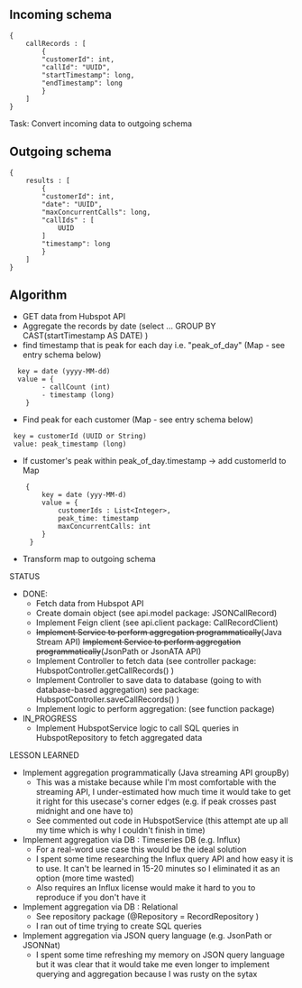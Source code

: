 ## Incoming schema
```
{
    callRecords : [
        {
        "customerId": int,
        "callId": "UUID",
        "startTimestamp": long,
        "endTimestamp": long
        }
    ]
}
```
Task: Convert incoming data to outgoing schema

## Outgoing schema
```
{
    results : [
        {
        "customerId": int,
        "date": "UUID",
        "maxConcurrentCalls": long,
        "callIds" : [
            UUID
        ]
        "timestamp": long
        }
    ]
}
```
## Algorithm
- GET data from Hubspot API
- Aggregate the records by date  (select ... GROUP BY CAST(startTimestamp AS DATE) )
- find timestamp that is peak for each day i.e. "peak_of_day" (Map - see entry schema below)
```
  key = date (yyyy-MM-dd)
  value = {
        - callCount (int)
        - timestamp (long)
    }
```

- Find peak for each customer (Map - see entry schema below)
 ```
  key = customerId (UUID or String)
  value: peak_timestamp (long)
```
- If customer's peak within peak_of_day.timestamp -> add customerId to Map
```
    { 
        key = date (yyy-MM-d)
        value = { 
            customerIds : List<Integer>, 
            peak_time: timestamp
            maxConcurrentCalls: int
        }
     }
```

- Transform map to outgoing schema

STATUS
- DONE: 
    - Fetch data from Hubspot API
    - Create domain object (see api.model package: JSONCallRecord)
    - Implement Feign client (see api.client package: CallRecordClient)
    - ~~Implement Service to perform aggregation programmatically~~(Java Stream API)
      ~~Implement Service to perform aggregation programmatically~~(JsonPath or JsonATA API)
    - Implement Controller to fetch data (see controller package: HubspotController.getCallRecords() )
    - Implement Controller to save data to database (going to with database-based aggregation) see package: HubspotController.saveCallRecords() )
    - Implement logic to perform aggregation: (see function package)    
- IN_PROGRESS
  - Implement HubspotService logic to call SQL queries in HubspotRepository to fetch aggregated data

LESSON LEARNED
- Implement aggregation programmatically (Java streaming API groupBy) 
  - This was a mistake because while I'm most comfortable with the streaming API, I under-estimated how much time it would take to get it right for this usecase's corner edges (e.g. if peak crosses past midnight and one have to)
  - See commented out code in HubspotService (this attempt ate up all my time which is why I couldn't finish in time)
- Implement aggregation via DB : Timeseries DB (e.g. Influx)
  - For a real-word use case this would be the ideal solution
  - I spent some time researching the Influx query API and how easy it is to use. It can't be learned in 15-20 minutes so I eliminated it as an option (more time wasted)
  - Also requires an Influx license would make it hard to you to reproduce if you don't have it
- Implement aggregation via DB : Relational
    - See repository package (@Repository = RecordRepository )
    - I ran out of time trying to create SQL queries
- Implement aggregation via JSON query language (e.g. JsonPath or JSONNat)
  - I spent some time refreshing my memory on JSON query language but it was clear that it would take me even longer to implement querying and aggregation because I was rusty on the sytax